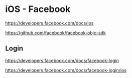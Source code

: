 # iOS - Facebook

<https://developers.facebook.com/docs/ios>

<https://github.com/facebook/facebook-objc-sdk>

## Login

<https://developers.facebook.com/docs/facebook-login>

<https://developers.facebook.com/docs/facebook-login/ios>
